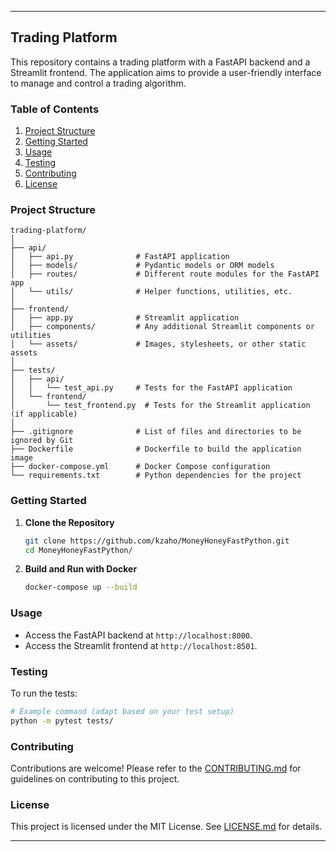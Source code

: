 
---

## Trading Platform

This repository contains a trading platform with a FastAPI backend and a Streamlit frontend. The application aims to provide a user-friendly interface to manage and control a trading algorithm.

### Table of Contents

1. [Project Structure](#project-structure)
2. [Getting Started](#getting-started)
3. [Usage](#usage)
4. [Testing](#testing)
5. [Contributing](#contributing)
6. [License](#license)

### Project Structure

```
trading-platform/
│
├── api/
│   ├── api.py              # FastAPI application
│   ├── models/             # Pydantic models or ORM models
│   ├── routes/             # Different route modules for the FastAPI app
│   └── utils/              # Helper functions, utilities, etc.
│
├── frontend/
│   ├── app.py              # Streamlit application
│   ├── components/         # Any additional Streamlit components or utilities
│   └── assets/             # Images, stylesheets, or other static assets
│
├── tests/
│   ├── api/
│   │   └── test_api.py     # Tests for the FastAPI application
│   └── frontend/
│       └── test_frontend.py  # Tests for the Streamlit application (if applicable)
│
├── .gitignore              # List of files and directories to be ignored by Git
├── Dockerfile              # Dockerfile to build the application image
├── docker-compose.yml      # Docker Compose configuration
└── requirements.txt        # Python dependencies for the project
```

### Getting Started

1. **Clone the Repository**

    ```bash
    git clone https://github.com/kzaho/MoneyHoneyFastPython.git
    cd MoneyHoneyFastPython/
    ```

2. **Build and Run with Docker**

    ```bash
    docker-compose up --build
    ```

### Usage

- Access the FastAPI backend at `http://localhost:8000`.
- Access the Streamlit frontend at `http://localhost:8501`.

### Testing

To run the tests:

```bash
# Example command (adapt based on your test setup)
python -m pytest tests/
```

### Contributing

Contributions are welcome! Please refer to the [CONTRIBUTING.md](CONTRIBUTING.md) for guidelines on contributing to this project.

### License

This project is licensed under the MIT License. See [LICENSE.md](LICENSE.md) for details.

---
